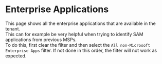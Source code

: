 # Enterprise Applications

This page shows all the enterprise applications that are available in the tenant.\
This can for example be very helpful when trying to identify SAM applications from previous MSPs.\
To do this, first clear the filter and then select the `All non-Microsoft Enterprise Apps` filter. If not done in this order, the filter will not work as expected.

